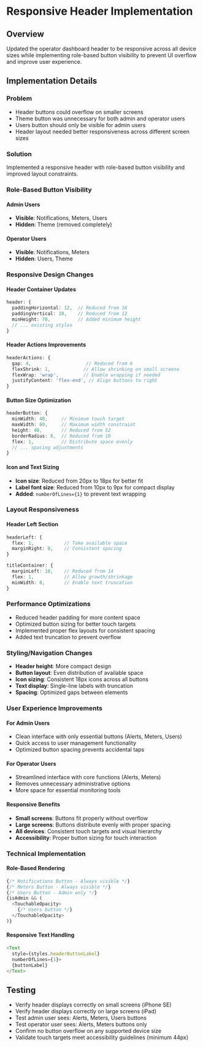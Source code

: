 # Responsive Header Implementation

## Overview
Updated the operator dashboard header to be responsive across all device sizes while implementing role-based button visibility to prevent UI overflow and improve user experience.

## Implementation Details

### Problem
- Header buttons could overflow on smaller screens
- Theme button was unnecessary for both admin and operator users  
- Users button should only be visible for admin users
- Header layout needed better responsiveness across different screen sizes

### Solution
Implemented a responsive header with role-based button visibility and improved layout constraints.

### Role-Based Button Visibility

#### Admin Users
- **Visible**: Notifications, Meters, Users
- **Hidden**: Theme (removed completely)

#### Operator Users  
- **Visible**: Notifications, Meters
- **Hidden**: Users, Theme

### Responsive Design Changes

#### Header Container Updates
```typescript
header: {
  paddingHorizontal: 12,  // Reduced from 16
  paddingVertical: 10,    // Reduced from 12
  minHeight: 70,          // Added minimum height
  // ... existing styles
}
```

#### Header Actions Improvements
```typescript
headerActions: {
  gap: 4,                    // Reduced from 6
  flexShrink: 1,            // Allow shrinking on small screens
  flexWrap: 'wrap',         // Enable wrapping if needed
  justifyContent: 'flex-end', // Align buttons to right
}
```

#### Button Size Optimization
```typescript
headerButton: {
  minWidth: 48,     // Minimum touch target
  maxWidth: 60,     // Maximum width constraint
  height: 48,       // Reduced from 52
  borderRadius: 8,  // Reduced from 10
  flex: 1,          // Distribute space evenly
  // ... spacing adjustments
}
```

#### Icon and Text Sizing
- **Icon size**: Reduced from 20px to 18px for better fit
- **Label font size**: Reduced from 10px to 9px for compact display
- **Added**: `numberOfLines={1}` to prevent text wrapping

### Layout Responsiveness

#### Header Left Section
```typescript
headerLeft: {
  flex: 1,           // Take available space
  marginRight: 8,    // Consistent spacing
}

titleContainer: {
  marginLeft: 10,    // Reduced from 14
  flex: 1,           // Allow growth/shrinkage
  minWidth: 0,       // Enable text truncation
}
```

### Performance Optimizations
- Reduced header padding for more content space
- Optimized button sizing for better touch targets
- Implemented proper flex layouts for consistent spacing
- Added text truncation to prevent overflow

### Styling/Navigation Changes
- **Header height**: More compact design
- **Button layout**: Even distribution of available space
- **Icon sizing**: Consistent 18px icons across all buttons
- **Text display**: Single-line labels with truncation
- **Spacing**: Optimized gaps between elements

### User Experience Improvements

#### For Admin Users
- Clean interface with only essential buttons (Alerts, Meters, Users)
- Quick access to user management functionality
- Optimized button spacing prevents accidental taps

#### For Operator Users  
- Streamlined interface with core functions (Alerts, Meters)
- Removes unnecessary administrative options
- More space for essential monitoring tools

#### Responsive Benefits
- **Small screens**: Buttons fit properly without overflow
- **Large screens**: Buttons distribute evenly with proper spacing
- **All devices**: Consistent touch targets and visual hierarchy
- **Accessibility**: Proper button sizing for touch interaction

### Technical Implementation

#### Role-Based Rendering
```typescript
{/* Notifications Button - Always visible */}
{/* Meters Button - Always visible */} 
{/* Users Button - Admin only */}
{isAdmin && (
  <TouchableOpacity>
    {/* Users button */}
  </TouchableOpacity>
)}
```

#### Responsive Text Handling
```typescript
<Text 
  style={styles.headerButtonLabel}
  numberOfLines={1}>
  {buttonLabel}
</Text>
```

## Testing
- Verify header displays correctly on small screens (iPhone SE)
- Verify header displays correctly on large screens (iPad)
- Test admin user sees: Alerts, Meters, Users buttons
- Test operator user sees: Alerts, Meters buttons only
- Confirm no button overflow on any supported device size
- Validate touch targets meet accessibility guidelines (minimum 44px) 
